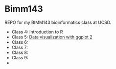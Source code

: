 # Bimm143
REPO for my BIMM143 bioinformatics class at UCSD.

- Class 4: Introduction to R
- Class 5: [Data visualization with ggplot 2](https://github.com/lucywang0515/bimm143/blob/main/class05/class05.pdf)
- Class 6: []()
- Class 7:
- Class 8:
- Class 9:
- 
